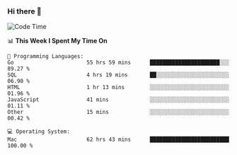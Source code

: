 ### Hi there 👋

<!--
**CrazyCollin/crazycollin** is a ✨ _special_ ✨ repository because its `README.md` (this file) appears on your GitHub profile.

Here are some ideas to get you started:

- 🔭 I’m currently working on ...
- 🌱 I’m currently learning ...
- 👯 I’m looking to collaborate on ...
- 🤔 I’m looking for help with ...
- 💬 Ask me about ...
- 📫 How to reach me: ...
- 😄 Pronouns: ...
- ⚡ Fun fact: ...
-->

<!--START_SECTION:waka-->
![Code Time](http://img.shields.io/badge/Code%20Time-1%2C971%20hrs%2026%20mins-blue)

📊 **This Week I Spent My Time On** 

```text
💬 Programming Languages: 
Go                       55 hrs 59 mins      ██████████████████████░░░   89.27 % 
SQL                      4 hrs 19 mins       ██░░░░░░░░░░░░░░░░░░░░░░░   06.90 % 
HTML                     1 hr 13 mins        ░░░░░░░░░░░░░░░░░░░░░░░░░   01.96 % 
JavaScript               41 mins             ░░░░░░░░░░░░░░░░░░░░░░░░░   01.11 % 
Other                    15 mins             ░░░░░░░░░░░░░░░░░░░░░░░░░   00.42 % 

💻 Operating System: 
Mac                      62 hrs 43 mins      █████████████████████████   100.00 % 
```


<!--END_SECTION:waka-->
